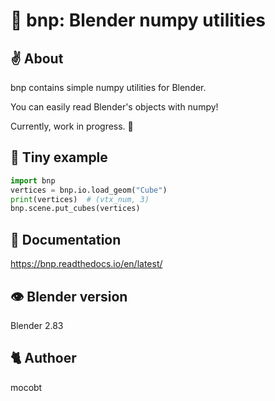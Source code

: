 # 🐣 bnp: Blender numpy utilities
## ✌ About

bnp contains simple numpy utilities for Blender.

You can easily read Blender's objects with numpy!

Currently, work in progress. 🥺

##  🎲 Tiny example

```py
import bnp
vertices = bnp.io.load_geom("Cube")
print(vertices)  # (vtx_num, 3)
bnp.scene.put_cubes(vertices)
```

## 📄 Documentation

https://bnp.readthedocs.io/en/latest/

## 👁 Blender version

Blender 2.83

## 🐈 Authoer

mocobt
